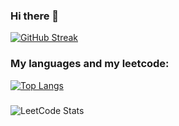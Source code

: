 ### Hi there 👋
[![GitHub Streak](https://streak-stats.demolab.com?user=Reholly&theme=dark&border_radius=5&card_width=900)](https://git.io/streak-stats)
### My languages and my leetcode:

[![Top Langs](https://github-readme-stats.vercel.app/api/top-langs/?username=Reholly&theme=dark&width=600&height=500)](https://github.com/anuraghazra/github-readme-stats) 
###
![LeetCode Stats](https://leetcard.jacoblin.cool/Reholly?theme=dark&font=Sintony&width=600&height=500)


<!--
**Reholly/Reholly** is a ✨ _special_ ✨ repository because its `README.md` (this file) appears on your GitHub profile.

Here are some ideas to get you started:

- 🔭 I’m currently working on ...
- 🌱 I’m currently learning ...
- 👯 I’m looking to collaborate on ...
- 🤔 I’m looking for help with ...
- 💬 Ask me about ...
- 📫 How to reach me: ...
- 😄 Pronouns: ...
- ⚡ Fun fact: ...
-->
